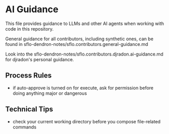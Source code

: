 # AI Guidance

This file provides guidance to LLMs and other AI agents when working with code in this repository.

General guidance for all contributors, including synthetic ones, can be found in sflo-dendron-notes/sflo.contributors.general-guidance.md

Look into the sflo-dendron-notes/sflo.contributors.djradon.ai-guidance.md for djradon's personal guidance.

## Process Rules

- if auto-approve is turned on for execute, ask for permission before doing anything major or dangerous

## Technical Tips

- check your current working directory before you compose file-related commands


